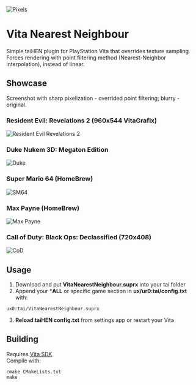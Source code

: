 ![Pixels](https://user-images.githubusercontent.com/20092823/112760746-ca197d80-9000-11eb-80b6-59aac655104c.png)
# Vita Nearest Neighbour
Simple taiHEN plugin for PlayStation Vita that overrides texture sampling.  
Forces rendering with point filtering method (Nearest-Neighbor interpolation), instead of linear.

## Showcase
Screenshot with sharp pixelization - overrided point filtering; blurry - original.
### Resident Evil: Revelations 2 (960x544 VitaGrafix)
![Resident Evil Revelations 2](https://user-images.githubusercontent.com/20092823/112760748-ca197d80-9000-11eb-8f1d-d1b95ddff98f.gif)
### Duke Nukem 3D: Megaton Edition
![Duke](https://user-images.githubusercontent.com/20092823/112764766-c7c01f00-9012-11eb-862a-3c3b2ec1a5c2.gif)
### Super Mario 64 (HomeBrew)
![SM64](https://user-images.githubusercontent.com/20092823/112760749-cab21400-9000-11eb-900d-1b4997ba2405.gif)
### Max Payne (HomeBrew)
![Max Payne](https://user-images.githubusercontent.com/20092823/112760741-c8e85080-9000-11eb-9b7b-cdd66c508d24.gif)
### Call of Duty: Black Ops: Declassified (720x408)
![CoD](https://user-images.githubusercontent.com/20092823/112760754-cbe34100-9000-11eb-8e06-4ac746368ba3.gif)

## Usage
1. Download and put **VitaNearestNeighbour.suprx** into your tai folder
2. Append your ***ALL** or specific game section in **ux/ur0:tai/config.txt** with:
```
ux0:tai/VitaNearestNeighbour.suprx
```
3. **Reload taiHEN config.txt** from settings app or restart your Vita

## Building
Requires [Vita SDK](https://vitasdk.org)  
Compile with:

```
cmake CMakeLists.txt  
make
```